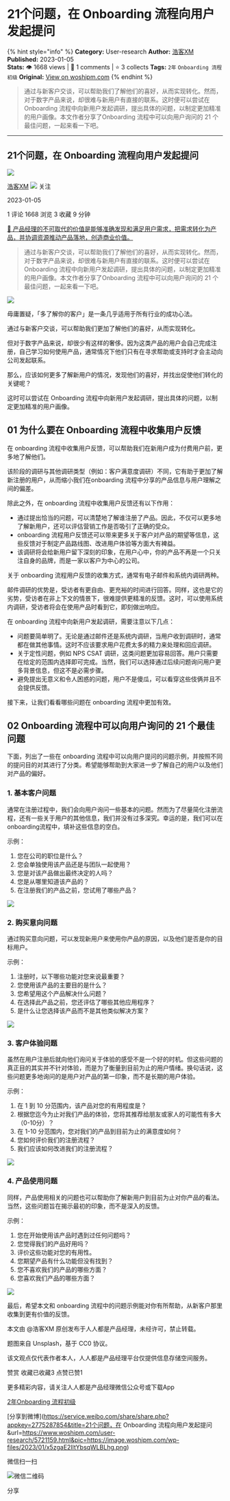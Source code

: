 # 21个问题，在 Onboarding 流程向用户发起提问
{% hint style="info" %}
**Category:** User-research
**Author:** [浩客XM](https://www.woshipm.com/u/1436188)
**Published:** 2023-01-05  
**Stats:** 👁️ 1668 views | 💬 1 comments | ⭐ 3 collects
**Tags:** `2年` `Onboarding 流程` `初级`
**Original:** [View on woshipm.com](https://www.woshipm.com/user-research/5721159.html)
{% endhint %}
> 通过与新客户交谈，可以帮助我们了解他们的喜好，从而实现转化。然而，对于数字产品来说，却很难与新用户有直接的联系。这时便可以尝试在 Onboarding 流程中向新用户发起调研，提出具体的问题，以制定更加精准的用户画像。本文作者分享了Onboarding 流程中可以向用户询问的 21 个最佳问题，一起来看一下吧。

---

## 21个问题，在 Onboarding 流程向用户发起提问

[![](https://image.woshipm.com/wp-files/2022/08/yc34T5LkVLipRrFpbCmH.png!/both/72x72)](https://www.woshipm.com/u/1436188)

[浩客XM](https://www.woshipm.com/u/1436188) ![](https://static.woshipm.com/tag/1101_1@2x.png) 关注

2023-01-05

1 评论 1668 浏览 3 收藏 9 分钟

[🔗 产品经理的不可取代的价值是能够准确发现和满足用户需求，把需求转化为产品，并协调资源推动产品落地，创造商业价值。](https://ke.qidianla.com/courses/90pm)

> 通过与新客户交谈，可以帮助我们了解他们的喜好，从而实现转化。然而，对于数字产品来说，却很难与新用户有直接的联系。这时便可以尝试在 Onboarding 流程中向新用户发起调研，提出具体的问题，以制定更加精准的用户画像。本文作者分享了Onboarding 流程中可以向用户询问的 21 个最佳问题，一起来看一下吧。

![](https://image.woshipm.com/wp-files/2023/01/x5zgaE2IltYbsqWLBLhg.png)

毋庸置疑，「多了解你的客户」是一条几乎适用于所有行业的成功心法。

通过与新客户交谈，可以帮助我们更加了解他们的喜好，从而实现转化。

但对于数字产品来说，却很少有这样的奢侈。因为这类产品的用户会自己完成注册，自己学习如何使用产品，通常情况下他们只有在寻求帮助或支持时才会主动向公司发起联系。

那么，应该如何更多了解新用户的情况，发现他们的喜好，并找出促使他们转化的关键呢？

这时可以尝试在 Onboarding 流程中向新用户发起调研，提出具体的问题，以制定更加精准的用户画像。

## 01 为什么要在 Onboarding 流程中收集用户反馈

在 onboarding 流程中收集用户反馈，可以帮助我们在新用户成为付费用户前，更多地了解他们。

该阶段的调研与其他调研类型（例如：客户满意度调研）不同，它有助于更加了解新注册的用户，从而缩小我们在onboarding 流程中分享的产品信息与用户理解之间的偏差。

除此之外，在 onboarding 流程中收集用户反馈还有以下作用：

*   通过提出恰当的问题，可以清楚地了解谁注册了产品。因此，不仅可以更多地了解新用户，还可以评估营销工作是否吸引了正确的受众。
*   onboarding 流程用户反馈还可以带来更多关于客户对产品的期望等信息，这些反馈对于制定产品路线图、改进用户体验等方面大有裨益。
*   该调研将会给新用户留下深刻的印象，在用户心中，你的产品不再是一个只关注自身的品牌，而是一家以客户为中心的公司。

关于 onboarding 流程用户反馈的收集方式，通常有电子邮件和系统内调研两种。

邮件调研的优势是，受访者有更自由、更充裕的时间进行回答。同样，这也是它的劣势，受访者在非上下文的情景下，很难提供更精准的反馈。这时，可以使用系统内调研，受访者将会在使用产品时看到它，即刻做出响应。

在 onboarding 流程中向新用户发起调研，需要注意以下几点：

*   问题要简单明了。无论是通过邮件还是系统内调研，当用户收到调研时，通常都在做其他事情。这时不应该要求用户花费太多的精力来处理和回应调研。
*   关于定性问题，例如 NPS CSAT 调研，这类问题更加容易回答。用户只需要在给定的范围内选择即可完成。当然，我们可以选择通过后续问题询问用户更多背景信息，但这不是必需步骤。
*   避免提出无意义和令人困惑的问题，用户不是傻瓜，可以看穿这些伎俩并且不会提供反馈。

接下来，让我们看看哪些问题在 onboarding 流程中更加有效。

## 02 Onboarding 流程中可以向用户询问的 21 个最佳问题

下面，列出了一些在 onboarding 流程中可以向用户提问的问题示例，并按照不同的提问目的对其进行了分类。希望能够帮助到大家进一步了解自己的用户以及他们对产品的偏好。

### 1\. 基本客户问题

通常在注册过程中，我们会向用户询问一些基本的问题。然而为了尽量简化注册流程，还有一些关于用户的其他信息，我们并没有过多深究。幸运的是，我们可以在onboarding流程中，填补这些信息的空白。

示例：

1.  您在公司的职位是什么？
2.  您会单独使用该产品还是与团队一起使用？
3.  您是对该产品做出最终决定的人吗？
4.  您是从哪里知道该产品的？
5.  在注册我们的产品之前，您试用了哪些产品？

![](https://image.woshipm.com/wp-files/2023/01/b71vuyIVrxe5x4CSaWpx.png)

### 2\. 购买意向问题

通过购买意向问题，可以发现新用户来使用你产品的原因，以及他们是否是你的目标用户。

示例：

1.  注册时，以下哪些功能对您来说最重要？
2.  您使用该产品的主要目的是什么？
3.  您希望用这个产品解决什么问题？
4.  在选择此产品之前，您还评估了哪些其他应用程序？
5.  是什么让您选择该产品而不是其他类似解决方案？

![](https://image.woshipm.com/wp-files/2023/01/wFs7VDunlQIsDBTdNm9m.png)

### 3\. 客户体验问题

虽然在用户注册后就向他们询问关于体验的感受不是一个好的时机。但这些问题的真正目的其实并不针对体验，而是为了衡量到目前为止的用户情绪。换句话说，这些问题更多地询问的是用户对产品的第一印象，而不是长期的用户体验。

示例：

1.  在 1 到 10 分范围内，该产品对您的有用程度是？
2.  根据您迄今为止对我们产品的体验，您将其推荐给朋友或家人的可能性有多大（0-10分）？
3.  在 1-10 分范围内，您对我们的产品到目前为止的满意度如何？
4.  您如何评价我们的注册流程？
5.  我们应该如何改进我们的注册流程？

![](https://image.woshipm.com/wp-files/2023/01/x00EOYjldpxMwyQlLl43.png)

### 4\. 产品使用问题

同样，产品使用相关的问题也可以帮助你了解新用户到目前为止对你产品的看法。当然，这些问题旨在揭示最初的印象，而不是深入的反馈。

示例：

1.  您在开始使用该产品时遇到过任何问题吗？
2.  您觉得我们的产品好用吗？
3.  评价这些功能对您的有用性。
4.  您期望产品有什么功能但没有找到？
5.  您不喜欢我们的产品的哪些方面？
6.  您喜欢我们产品的哪些方面？

![](https://image.woshipm.com/wp-files/2023/01/trP9VAgAIoz4U7fvc4rY.png)

最后，希望本文和 onboarding 流程中的问题示例能对你有所帮助，从新客户那里收集到更有价值的反馈。

本文由 @浩客XM 原创发布于人人都是产品经理，未经许可，禁止转载。

题图来自 Unsplash，基于 CC0 协议。

该文观点仅代表作者本人，人人都是产品经理平台仅提供信息存储空间服务。

赞赏 收藏已收藏3 点赞已赞1

更多精彩内容，请关注人人都是产品经理微信公众号或下载App

[2年](https://www.woshipm.com/tag/2%e5%b9%b4)[Onboarding 流程](https://www.woshipm.com/tag/onboarding-%e6%b5%81%e7%a8%8b)[初级](https://www.woshipm.com/tag/%e5%88%9d%e7%ba%a7)

[分享到微博](https://service.weibo.com/share/share.php?appkey=2775287854&title=21个问题，在 Onboarding 流程向用户发起提问&url=https://www.woshipm.com/user-research/5721159.html&pic=https://image.woshipm.com/wp-files/2023/01/x5zgaE2IltYbsqWLBLhg.png)

微信扫一扫

![微信二维码](https://api.pwmqr.com/qrcode/create/?url=https://www.woshipm.com/user-research/5721159.html)

分享